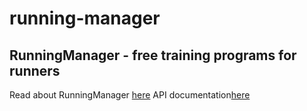 # running-manager
## RunningManager - free training programs for runners 
Read about RunningManager [here](http://runningmanager.wiman.nu)
API documentation[here](doc/api/html/index.html)
